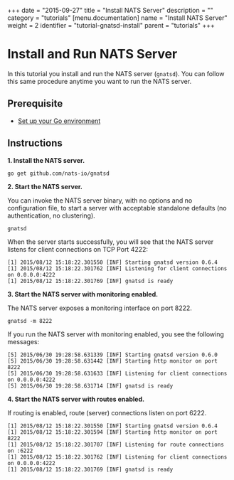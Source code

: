 +++
date = "2015-09-27"
title = "Install NATS Server"
description = ""
category = "tutorials"
[menu.documentation]
  name = "Install NATS Server"
  weight = 2
  identifier = "tutorial-gnatsd-install"
  parent = "tutorials"
+++

# Install and Run NATS Server

In this tutorial you install and run the NATS server (`gnatsd`). You can follow this same procedure anytime you want to run the NATS server.

## Prerequisite

- [Set up your Go environment](/documentation/tutorials/go-install/)

## Instructions

**1. Install the NATS server.**

```
go get github.com/nats-io/gnatsd
```

**2. Start the NATS server.**

You can invoke the NATS server binary, with no options and no configuration file, to start a server with acceptable standalone defaults (no authentication, no clustering).

```
gnatsd
```

When the server starts successfully, you will see that the NATS server listens for client connections on TCP Port 4222:

```
[1] 2015/08/12 15:18:22.301550 [INF] Starting gnatsd version 0.6.4
[1] 2015/08/12 15:18:22.301762 [INF] Listening for client connections on 0.0.0.0:4222
[1] 2015/08/12 15:18:22.301769 [INF] gnatsd is ready
```

**3. Start the NATS server with monitoring enabled.**

The NATS server exposes a monitoring interface on port 8222.

```
gnatsd -m 8222
```

If you run the NATS server with monitoring enabled, you see the following messages:

```
[5] 2015/06/30 19:28:58.631339 [INF] Starting gnatsd version 0.6.0
[5] 2015/06/30 19:28:58.631442 [INF] Starting http monitor on port 8222
[5] 2015/06/30 19:28:58.631633 [INF] Listening for client connections on 0.0.0.0:4222
[5] 2015/06/30 19:28:58.631714 [INF] gnatsd is ready
```

**4. Start the NATS server with routes enabled.**

If routing is enabled, route (server) connections listen on port 6222.

```
[1] 2015/08/12 15:18:22.301550 [INF] Starting gnatsd version 0.6.4
[1] 2015/08/12 15:18:22.301594 [INF] Starting http monitor on port 8222
[1] 2015/08/12 15:18:22.301707 [INF] Listening for route connections on :6222
[1] 2015/08/12 15:18:22.301762 [INF] Listening for client connections on 0.0.0.0:4222
[1] 2015/08/12 15:18:22.301769 [INF] gnatsd is ready
```
